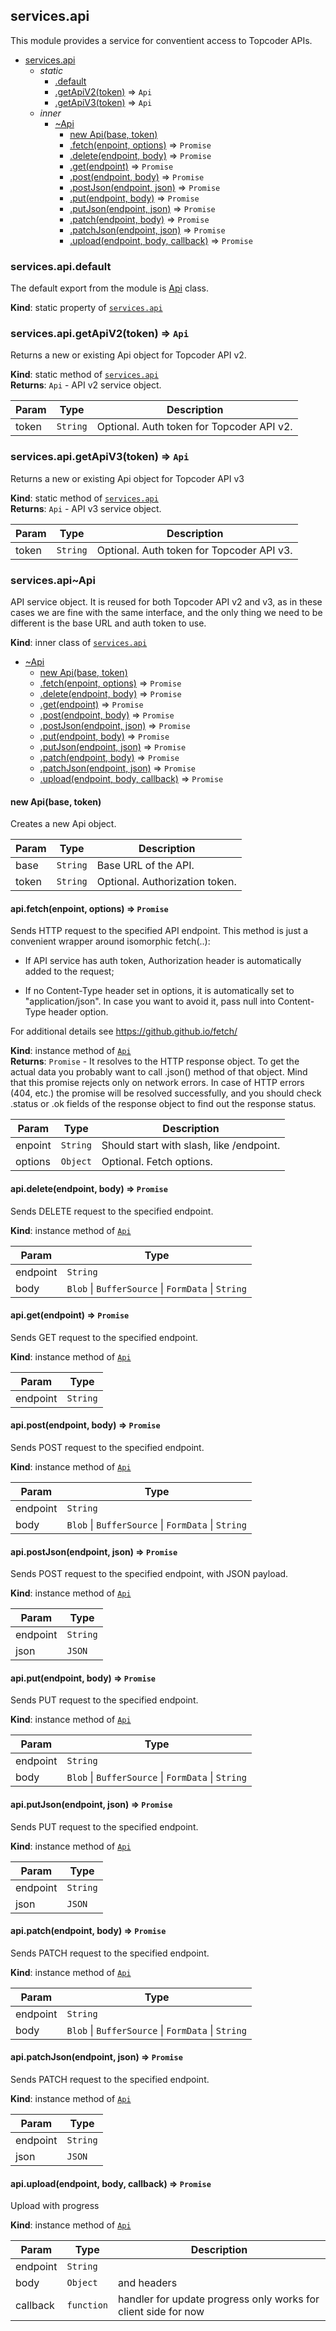 <a name="module_services.api"></a>

## services.api
This module provides a service for conventient access to Topcoder APIs.


* [services.api](#module_services.api)
    * _static_
        * [.default](#module_services.api.default)
        * [.getApiV2(token)](#module_services.api.getApiV2) ⇒ <code>Api</code>
        * [.getApiV3(token)](#module_services.api.getApiV3) ⇒ <code>Api</code>
    * _inner_
        * [~Api](#module_services.api..Api)
            * [new Api(base, token)](#new_module_services.api..Api_new)
            * [.fetch(enpoint, options)](#module_services.api..Api+fetch) ⇒ <code>Promise</code>
            * [.delete(endpoint, body)](#module_services.api..Api+delete) ⇒ <code>Promise</code>
            * [.get(endpoint)](#module_services.api..Api+get) ⇒ <code>Promise</code>
            * [.post(endpoint, body)](#module_services.api..Api+post) ⇒ <code>Promise</code>
            * [.postJson(endpoint, json)](#module_services.api..Api+postJson) ⇒ <code>Promise</code>
            * [.put(endpoint, body)](#module_services.api..Api+put) ⇒ <code>Promise</code>
            * [.putJson(endpoint, json)](#module_services.api..Api+putJson) ⇒ <code>Promise</code>
            * [.patch(endpoint, body)](#module_services.api..Api+patch) ⇒ <code>Promise</code>
            * [.patchJson(endpoint, json)](#module_services.api..Api+patchJson) ⇒ <code>Promise</code>
            * [.upload(endpoint, body, callback)](#module_services.api..Api+upload) ⇒ <code>Promise</code>

<a name="module_services.api.default"></a>

### services.api.default
The default export from the module is
 [Api](#module_services.api..Api) class.

**Kind**: static property of [<code>services.api</code>](#module_services.api)  
<a name="module_services.api.getApiV2"></a>

### services.api.getApiV2(token) ⇒ <code>Api</code>
Returns a new or existing Api object for Topcoder API v2.

**Kind**: static method of [<code>services.api</code>](#module_services.api)  
**Returns**: <code>Api</code> - API v2 service object.  

| Param | Type | Description |
| --- | --- | --- |
| token | <code>String</code> | Optional. Auth token for Topcoder API v2. |

<a name="module_services.api.getApiV3"></a>

### services.api.getApiV3(token) ⇒ <code>Api</code>
Returns a new or existing Api object for Topcoder API v3

**Kind**: static method of [<code>services.api</code>](#module_services.api)  
**Returns**: <code>Api</code> - API v3 service object.  

| Param | Type | Description |
| --- | --- | --- |
| token | <code>String</code> | Optional. Auth token for Topcoder API v3. |

<a name="module_services.api..Api"></a>

### services.api~Api
API service object. It is reused for both Topcoder API v2 and v3,
as in these cases we are fine with the same interface, and the only
thing we need to be different is the base URL and auth token to use.

**Kind**: inner class of [<code>services.api</code>](#module_services.api)  

* [~Api](#module_services.api..Api)
    * [new Api(base, token)](#new_module_services.api..Api_new)
    * [.fetch(enpoint, options)](#module_services.api..Api+fetch) ⇒ <code>Promise</code>
    * [.delete(endpoint, body)](#module_services.api..Api+delete) ⇒ <code>Promise</code>
    * [.get(endpoint)](#module_services.api..Api+get) ⇒ <code>Promise</code>
    * [.post(endpoint, body)](#module_services.api..Api+post) ⇒ <code>Promise</code>
    * [.postJson(endpoint, json)](#module_services.api..Api+postJson) ⇒ <code>Promise</code>
    * [.put(endpoint, body)](#module_services.api..Api+put) ⇒ <code>Promise</code>
    * [.putJson(endpoint, json)](#module_services.api..Api+putJson) ⇒ <code>Promise</code>
    * [.patch(endpoint, body)](#module_services.api..Api+patch) ⇒ <code>Promise</code>
    * [.patchJson(endpoint, json)](#module_services.api..Api+patchJson) ⇒ <code>Promise</code>
    * [.upload(endpoint, body, callback)](#module_services.api..Api+upload) ⇒ <code>Promise</code>

<a name="new_module_services.api..Api_new"></a>

#### new Api(base, token)
Creates a new Api object.


| Param | Type | Description |
| --- | --- | --- |
| base | <code>String</code> | Base URL of the API. |
| token | <code>String</code> | Optional. Authorization token. |

<a name="module_services.api..Api+fetch"></a>

#### api.fetch(enpoint, options) ⇒ <code>Promise</code>
Sends HTTP request to the specified API endpoint. This method is just
a convenient wrapper around isomorphic fetch(..):

 - If API service has auth token, Authorization header is automatically
   added to the request;

 - If no Content-Type header set in options, it is automatically set to
   "application/json". In case you want to avoid it, pass null into
   Content-Type header option.

For additional details see https://github.github.io/fetch/

**Kind**: instance method of [<code>Api</code>](#module_services.api..Api)  
**Returns**: <code>Promise</code> - It resolves to the HTTP response object. To get the
 actual data you probably want to call .json() method of that object.
 Mind that this promise rejects only on network errors. In case of
 HTTP errors (404, etc.) the promise will be resolved successfully,
 and you should check .status or .ok fields of the response object
 to find out the response status.  

| Param | Type | Description |
| --- | --- | --- |
| enpoint | <code>String</code> | Should start with slash, like /endpoint. |
| options | <code>Object</code> | Optional. Fetch options. |

<a name="module_services.api..Api+delete"></a>

#### api.delete(endpoint, body) ⇒ <code>Promise</code>
Sends DELETE request to the specified endpoint.

**Kind**: instance method of [<code>Api</code>](#module_services.api..Api)  

| Param | Type |
| --- | --- |
| endpoint | <code>String</code> | 
| body | <code>Blob</code> \| <code>BufferSource</code> \| <code>FormData</code> \| <code>String</code> | 

<a name="module_services.api..Api+get"></a>

#### api.get(endpoint) ⇒ <code>Promise</code>
Sends GET request to the specified endpoint.

**Kind**: instance method of [<code>Api</code>](#module_services.api..Api)  

| Param | Type |
| --- | --- |
| endpoint | <code>String</code> | 

<a name="module_services.api..Api+post"></a>

#### api.post(endpoint, body) ⇒ <code>Promise</code>
Sends POST request to the specified endpoint.

**Kind**: instance method of [<code>Api</code>](#module_services.api..Api)  

| Param | Type |
| --- | --- |
| endpoint | <code>String</code> | 
| body | <code>Blob</code> \| <code>BufferSource</code> \| <code>FormData</code> \| <code>String</code> | 

<a name="module_services.api..Api+postJson"></a>

#### api.postJson(endpoint, json) ⇒ <code>Promise</code>
Sends POST request to the specified endpoint, with JSON payload.

**Kind**: instance method of [<code>Api</code>](#module_services.api..Api)  

| Param | Type |
| --- | --- |
| endpoint | <code>String</code> | 
| json | <code>JSON</code> | 

<a name="module_services.api..Api+put"></a>

#### api.put(endpoint, body) ⇒ <code>Promise</code>
Sends PUT request to the specified endpoint.

**Kind**: instance method of [<code>Api</code>](#module_services.api..Api)  

| Param | Type |
| --- | --- |
| endpoint | <code>String</code> | 
| body | <code>Blob</code> \| <code>BufferSource</code> \| <code>FormData</code> \| <code>String</code> | 

<a name="module_services.api..Api+putJson"></a>

#### api.putJson(endpoint, json) ⇒ <code>Promise</code>
Sends PUT request to the specified endpoint.

**Kind**: instance method of [<code>Api</code>](#module_services.api..Api)  

| Param | Type |
| --- | --- |
| endpoint | <code>String</code> | 
| json | <code>JSON</code> | 

<a name="module_services.api..Api+patch"></a>

#### api.patch(endpoint, body) ⇒ <code>Promise</code>
Sends PATCH request to the specified endpoint.

**Kind**: instance method of [<code>Api</code>](#module_services.api..Api)  

| Param | Type |
| --- | --- |
| endpoint | <code>String</code> | 
| body | <code>Blob</code> \| <code>BufferSource</code> \| <code>FormData</code> \| <code>String</code> | 

<a name="module_services.api..Api+patchJson"></a>

#### api.patchJson(endpoint, json) ⇒ <code>Promise</code>
Sends PATCH request to the specified endpoint.

**Kind**: instance method of [<code>Api</code>](#module_services.api..Api)  

| Param | Type |
| --- | --- |
| endpoint | <code>String</code> | 
| json | <code>JSON</code> | 

<a name="module_services.api..Api+upload"></a>

#### api.upload(endpoint, body, callback) ⇒ <code>Promise</code>
Upload with progress

**Kind**: instance method of [<code>Api</code>](#module_services.api..Api)  

| Param | Type | Description |
| --- | --- | --- |
| endpoint | <code>String</code> |  |
| body | <code>Object</code> | and headers |
| callback | <code>function</code> | handler for update progress only works for client side for now |

